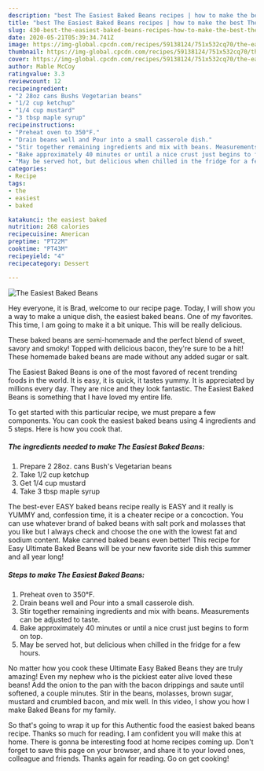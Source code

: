 ```yaml
---
description: "best The Easiest Baked Beans recipes | how to make the best The Easiest Baked Beans"
title: "best The Easiest Baked Beans recipes | how to make the best The Easiest Baked Beans"
slug: 430-best-the-easiest-baked-beans-recipes-how-to-make-the-best-the-easiest-baked-beans
date: 2020-05-21T05:39:34.741Z
image: https://img-global.cpcdn.com/recipes/59138124/751x532cq70/the-easiest-baked-beans-recipe-main-photo.jpg
thumbnail: https://img-global.cpcdn.com/recipes/59138124/751x532cq70/the-easiest-baked-beans-recipe-main-photo.jpg
cover: https://img-global.cpcdn.com/recipes/59138124/751x532cq70/the-easiest-baked-beans-recipe-main-photo.jpg
author: Mable McCoy
ratingvalue: 3.3
reviewcount: 12
recipeingredient:
- "2 28oz cans Bushs Vegetarian beans"
- "1/2 cup ketchup"
- "1/4 cup mustard"
- "3 tbsp maple syrup"
recipeinstructions:
- "Preheat oven to 350°F."
- "Drain beans well and Pour into a small casserole dish."
- "Stir together remaining ingredients and mix with beans. Measurements can be adjusted to taste."
- "Bake approximately 40 minutes or until a nice crust just begins to form on top."
- "May be served hot, but delicious when chilled in the fridge for a few hours."
categories:
- Recipe
tags:
- the
- easiest
- baked

katakunci: the easiest baked 
nutrition: 268 calories
recipecuisine: American
preptime: "PT22M"
cooktime: "PT43M"
recipeyield: "4"
recipecategory: Dessert

---
```



![The Easiest Baked Beans](https://img-global.cpcdn.com/recipes/59138124/751x532cq70/the-easiest-baked-beans-recipe-main-photo.jpg)

Hey everyone, it is Brad, welcome to our recipe page. Today, I will show you a way to make a unique dish, the easiest baked beans. One of my favorites. This time, I am going to make it a bit unique. This will be really delicious.

These baked beans are semi-homemade and the perfect blend of sweet, savory and smoky! Topped with delicious bacon, they&#39;re sure to be a hit! These homemade baked beans are made without any added sugar or salt.

The Easiest Baked Beans is one of the most favored of recent trending foods in the world. It is easy, it is quick, it tastes yummy. It is appreciated by millions every day. They are nice and they look fantastic. The Easiest Baked Beans is something that I have loved my entire life.


To get started with this particular recipe, we must prepare a few components. You can cook the easiest baked beans using 4 ingredients and 5 steps. Here is how you cook that.

<!--inarticleads1-->

##### The ingredients needed to make The Easiest Baked Beans:

1. Prepare 2 28oz. cans Bush&#39;s Vegetarian beans
1. Take 1/2 cup ketchup
1. Get 1/4 cup mustard
1. Take 3 tbsp maple syrup


The best-ever EASY baked beans recipe really is EASY and it really is YUMMY and, confession time, it is a cheater recipe or a concoction. You can use whatever brand of baked beans with salt pork and molasses that you like but I always check and choose the one with the lowest fat and sodium content. Make canned baked beans even better! This recipe for Easy Ultimate Baked Beans will be your new favorite side dish this summer and all year long! 

<!--inarticleads2-->

##### Steps to make The Easiest Baked Beans:

1. Preheat oven to 350°F.
1. Drain beans well and Pour into a small casserole dish.
1. Stir together remaining ingredients and mix with beans. Measurements can be adjusted to taste.
1. Bake approximately 40 minutes or until a nice crust just begins to form on top.
1. May be served hot, but delicious when chilled in the fridge for a few hours.


No matter how you cook these Ultimate Easy Baked Beans they are truly amazing! Even my nephew who is the pickiest eater alive loved these beans! Add the onion to the pan with the bacon drippings and saute until softened, a couple minutes. Stir in the beans, molasses, brown sugar, mustard and crumbled bacon, and mix well. In this video, I show you how I make Baked Beans for my family. 

So that's going to wrap it up for this Authentic food the easiest baked beans recipe. Thanks so much for reading. I am confident you will make this at home. There is gonna be interesting food at home recipes coming up. Don't forget to save this page on your browser, and share it to your loved ones, colleague and friends. Thanks again for reading. Go on get cooking!
